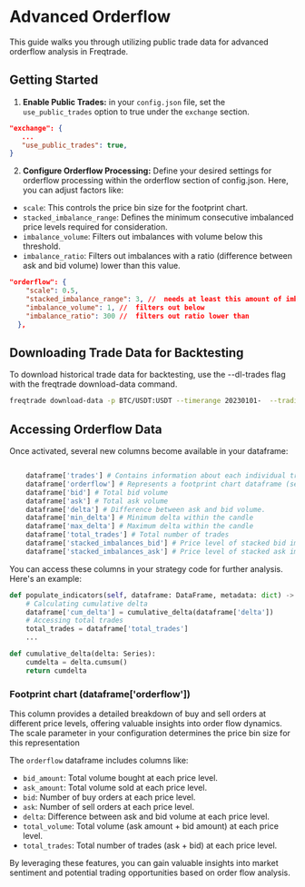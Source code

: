 # Advanced Orderflow

This guide walks you through utilizing public trade data for advanced orderflow analysis in Freqtrade.


## Getting Started

1. **Enable Public Trades:** in your `config.json` file, set the `use_public_trades` option to true under the `exchange` section.
```json
"exchange": {
   ...
   "use_public_trades": true,
}
```
2. **Configure Orderflow Processing:** Define your desired settings for orderflow processing within the orderflow section of config.json. Here, you can adjust factors like:

- `scale`: This controls the price bin size for the footprint chart.
- `stacked_imbalance_range`: Defines the minimum consecutive imbalanced price levels required for consideration.
- `imbalance_volume`: Filters out imbalances with volume below this threshold.
- `imbalance_ratio`: Filters out imbalances with a ratio (difference between ask and bid volume) lower than this value.

```json
"orderflow": {
    "scale": 0.5, 
    "stacked_imbalance_range": 3, //  needs at least this amount of imblance next to each other
    "imbalance_volume": 1, //  filters out below
    "imbalance_ratio": 300 //  filters out ratio lower than
  },
```

## Downloading Trade Data for Backtesting

To download historical trade data for backtesting, use the --dl-trades flag with the freqtrade download-data command.

```bash
freqtrade download-data -p BTC/USDT:USDT --timerange 20230101-  --trading-mode futures  --timeframes 5m --dl-trades
```


## Accessing Orderflow Data

Once activated, several new columns become available in your dataframe:
``` python

    dataframe['trades'] # Contains information about each individual trade.
    dataframe['orderflow'] # Represents a footprint chart dataframe (see below)
    dataframe['bid'] # Total bid volume 
    dataframe['ask'] # Total ask volume
    dataframe['delta'] # Difference between ask and bid volume.
    dataframe['min_delta'] # Minimum delta within the candle
    dataframe['max_delta'] # Maximum delta within the candle
    dataframe['total_trades'] # Total number of trades
    dataframe['stacked_imbalances_bid'] # Price level of stacked bid imbalance 
    dataframe['stacked_imbalances_ask'] # Price level of stacked ask imbalance  
```

You can access these columns in your strategy code for further analysis. Here's an example:
``` python
def populate_indicators(self, dataframe: DataFrame, metadata: dict) -> DataFrame:
    # Calculating cumulative delta
    dataframe['cum_delta'] = cumulative_delta(dataframe['delta'])
    # Accessing total trades
    total_trades = dataframe['total_trades']
    ...

def cumulative_delta(delta: Series):
    cumdelta = delta.cumsum()
    return cumdelta

```
### Footprint chart (dataframe['orderflow'])

This column provides a detailed breakdown of buy and sell orders at different price levels, offering valuable insights into order flow dynamics. The scale parameter in your configuration determines the price bin size for this representation

The `orderflow` dataframe includes columns like:

- `bid_amount`: Total volume bought at each price level.
- `ask_amount`: Total volume sold at each price level.
- `bid`: Number of buy orders at each price level.
- `ask`: Number of sell orders at each price level.
- `delta`: Difference between ask and bid volume at each price level.
- `total_volume`: Total volume (ask amount + bid amount) at each price level.
- `total_trades`: Total number of trades (ask + bid) at each price level.


By leveraging these features, you can gain valuable insights into market sentiment and potential trading opportunities based on order flow analysis.
